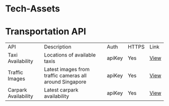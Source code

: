 # Tech-Assets
<H1>Transportation API</H1>

<body>

<table>

<tr>
<td>API</td>
<td>Description</td>
<td>Auth</td>
<td>HTTPS</td>
<td>Link</td>
</tr> 
  
<tr>
<td>Taxi Availability</td>
<td>Locations of available taxis</td>
<td>apiKey</td>
<td>Yes</td>
<td><a href=https://data.gov.sg/developer>View</a></td>
</tr>
  
<tr>
<td>Traffic Images</td>
<td>Latest images from traffic cameras all around Singapore</td>
<td>apiKey</td>
<td>Yes</td>
<td><a href=https://data.gov.sg/developer>View</a></td>
</tr>
  
<tr>
<td>Carpark Availability</td>
<td>Latest carpark availability</td>
<td>apiKey</td>
<td>Yes</td>
<td><a href=https://data.gov.sg/developer>View</a></td>
</tr>
 
</table>
  

